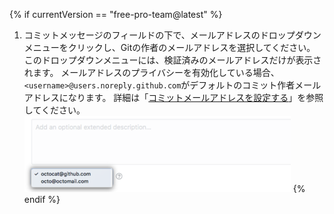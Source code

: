{% if currentVersion == "free-pro-team@latest" %}
1. コミットメッセージのフィールドの下で、メールアドレスのドロップダウンメニューをクリックし、Gitの作者のメールアドレスを選択してください。 このドロップダウンメニューには、検証済みのメールアドレスだけが表示されます。 メールアドレスのプライバシーを有効化している場合、`<username>@users.noreply.github.com`がデフォルトのコミット作者メールアドレスになります。  詳細は「[コミットメールアドレスを設定する](/articles/setting-your-commit-email-address)」を参照してください。 ![コミットメールアドレスの選択](/assets/images/help/repository/choose-commit-email-address.png)
{% endif %}
